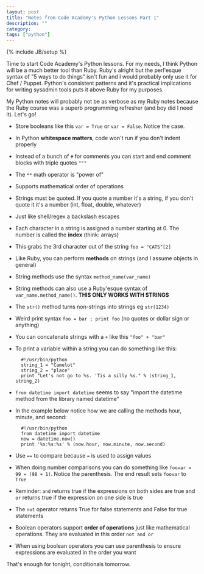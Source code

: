 ```yaml
---
layout: post
title: "Notes from Code Academy's Python Lessons Part 1"
description: ""
category: 
tags: ["python"]
---
```

{% include JB/setup %}

Time to start Code Academy's Python lessons.  For my needs, I think Python will be a much better tool than Ruby.  Ruby's alright but the perl'esque syntax of "5 ways to do things" isn't fun and I would probably only use it for Chef / Puppet.  Python's consistent patterns and it's practical implications for writing sysadmin tools puts it above Ruby for my purposes.

My Python notes will probably not be as verbose as my Ruby notes because the Ruby course was a superb programming refresher (and boy did I need it).  Let's go!

* Store booleans like this ``var = True`` or ``var = False``.  Notice the case.
* In Python **whitespace matters**, code won't run if you don't indent properly
* Instead of a bunch of ``#`` for comments you can start and end comment blocks with triple quotes ``"""``
* The ``**`` math operator is "power of"
* Supports mathematical order of operations
* Strings must be quoted.  If you quote a number it's a string, if you don't quote it it's a number (int, float, double, whatever)
* Just like shell/regex a backslash escapes
* Each character in a string is assigned a number starting at 0.  The number is called the **index** (think: arrays)
* This grabs the 3rd character out of the string ``foo = "CATS"[2]``
* Like Ruby, you can perform **methods** on strings (and I assume objects in general)
* String methods use the syntax ``method_name(var_name)``
* String methods can also use a Ruby'esque syntax of ``var_name.method_name()``.  **THIS ONLY WORKS WITH STRINGS**
* The ``str()`` method turns non-strings into strings eg ``str(1234)``
* Weird print syntax ``foo = bar ; print foo`` (no quotes or dollar sign or anything)
* You can concatenate strings with a ``+`` like this ``"foo" + "bar"``
* To print a variable within a string you can do something like this:

		#!/usr/bin/python
		string_1 = "Camelot"
		string_2 = "place"
		print "Let's not go to %s. 'Tis a silly %s." % (string_1, string_2)

* ``from datetime import datetime`` seems to say "import the datetime method from the library named datetime"
* In the example below notice how we are calling the methods hour, minute, and second:

		#!/usr/bin/python
		from datetime import datetime
		now = datetime.now()
		print '%s:%s:%s' % (now.hour, now.minute, now.second)
		
* Use ``==`` to compare because ``=`` is used to assign values
* When doing number comparisons you can do something like ``foovar = 99 = (98 + 1)``.  Notice the parenthesis.   The end result sets ``foovar`` to ``True``
* Reminder: ``and`` returns true if the expressions on both sides are true and ``or`` returns true if the expression on one side is true
* The ``not`` operator returns True for false statements and False for true statements
* Boolean operators support **order of operations** just like mathematical operations.  They are evaluated in this order ``not and or``
* When using boolean operators you can use parenthesis to ensure expressions are evaluated in the order you want

That's enough for tonight, conditionals tomorrow.